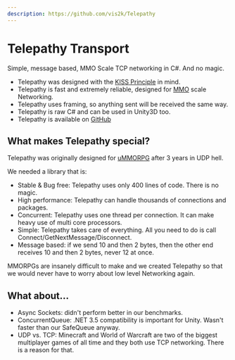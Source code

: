 ```yaml
---
description: https://github.com/vis2k/Telepathy
---
```


# Telepathy Transport

Simple, message based, MMO Scale TCP networking in C#. And no magic.

* Telepathy was designed with the [KISS Principle](https://en.wikipedia.org/wiki/KISS\_principle) in mind.
* Telepathy is fast and extremely reliable, designed for [MMO](https://assetstore.unity.com/packages/templates/systems/ummorpg-51212) scale Networking.
* Telepathy uses framing, so anything sent will be received the same way.
* Telepathy is raw C# and can be used in Unity3D too.
* Telepathy is available on [GitHub](https://github.com/vis2k/Telepathy)

## What makes Telepathy special? <a href="#what-makes-telepathy-special" id="what-makes-telepathy-special"></a>

Telepathy was originally designed for [uMMORPG](https://assetstore.unity.com/packages/templates/systems/ummorpg-51212) after 3 years in UDP hell.

We needed a library that is:

* Stable & Bug free: Telepathy uses only 400 lines of code. There is no magic.
* High performance: Telepathy can handle thousands of connections and packages.
* Concurrent: Telepathy uses one thread per connection. It can make heavy use of multi core processors.
* Simple: Telepathy takes care of everything. All you need to do is call Connect/GetNextMessage/Disconnect.
* Message based: if we send 10 and then 2 bytes, then the other end receives 10 and then 2 bytes, never 12 at once.

MMORPGs are insanely difficult to make and we created Telepathy so that we would never have to worry about low level Networking again.

## What about... <a href="#what-about" id="what-about"></a>

* Async Sockets: didn't perform better in our benchmarks.
* ConcurrentQueue: .NET 3.5 compatibility is important for Unity. Wasn't faster than our SafeQueue anyway.
* UDP vs. TCP: Minecraft and World of Warcraft are two of the biggest multiplayer games of all time and they both use TCP networking. There is a reason for that.
